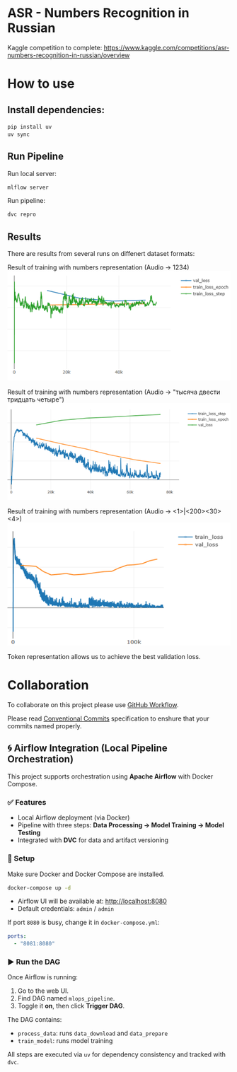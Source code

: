 # ASR - Numbers Recognition in Russian

Kaggle competition to complete: https://www.kaggle.com/competitions/asr-numbers-recognition-in-russian/overview

# How to use

## Install dependencies:

```bash
pip install uv
uv sync
```

## Run Pipeline

Run local server:

```bash
mlflow server
```

Run pipeline:

```bash
dvc repro
```

## Results

There are results from several runs on diffenert dataset formats:

Result of training with numbers representation (Audio -> 1234)
![alt text](doc/imgs/Numbers%20Dataset%20Training%20losses.png)

Result of training with numbers representation (Audio -> "тысяча двести тридцать четыре")
![alt text](doc/imgs/Words%20Dataset%20Training%20losses.png)

Result of training with numbers representation (Audio -> <1>|<200><30><4>)
![alt text](doc/imgs/Tokens%20Dataset%20Training%20losses.png)

Token representation allows us to achieve the best validation loss.

# Collaboration

To collaborate on this project please use [GitHub Workflow](https://docs.github.com/en/get-started/using-github/github-flow).

Please read [Conventional Commits](https://www.conventionalcommits.org/en/v1.0.0/) specification to enshure that your commits named properly.

## 🌀 Airflow Integration (Local Pipeline Orchestration)

This project supports orchestration using **Apache Airflow** with Docker Compose.

### ✅ Features

* Local Airflow deployment (via Docker)
* Pipeline with three steps: **Data Processing → Model Training → Model Testing**
* Integrated with **DVC** for data and artifact versioning

### 🔧 Setup

Make sure Docker and Docker Compose are installed.

```bash
docker-compose up -d
```

* Airflow UI will be available at: [http://localhost:8080](http://localhost:8080)
* Default credentials: `admin` / `admin`

If port `8080` is busy, change it in `docker-compose.yml`:

```yaml
ports:
  - "8081:8080"
```

### ▶️ Run the DAG

Once Airflow is running:

1. Go to the web UI.
2. Find DAG named `mlops_pipeline`.
3. Toggle it **on**, then click **Trigger DAG**.

The DAG contains:

* `process_data`: runs `data_download` and `data_prepare`
* `train_model`: runs model training

All steps are executed via `uv` for dependency consistency and tracked with `dvc`.
